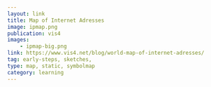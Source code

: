 ```yaml
---
layout: link
title: Map of Internet Adresses
image: ipmap.png
publication: vis4
images: 
    - ipmap-big.png
link: https://www.vis4.net/blog/world-map-of-internet-adresses/
tag: early-steps, sketches, 
type: map, static, symbolmap
category: learning
---
```

